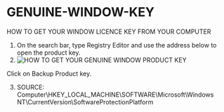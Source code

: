 # GENUINE-WINDOW-KEY
 HOW TO GET YOUR WINDOW LICENCE KEY FROM YOUR COMPUTER
1. On the search bar, type Registry Editor and use the address below to open the product key.
2. ![HOW TO GET YOUR GENUINE WINDOW PRODUCT KEY](https://github.com/MamusIbebe/GENUINE-WINDOW-KEY/assets/149246488/04d9a06a-c2ff-4eeb-a4e9-4f990372c570)

 Click on Backup Product key.

 
3. SOURCE: Computer\HKEY_LOCAL_MACHINE\SOFTWARE\Microsoft\Windows NT\CurrentVersion\SoftwareProtectionPlatform
